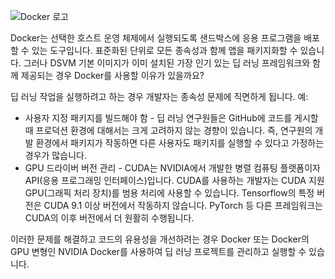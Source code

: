 ![Docker 로고](../media/3-image1.PNG)

Docker는 선택한 호스트 운영 체제에서 실행되도록 샌드박스에 응용 프로그램을 배포할 수 있는 도구입니다. 표준화된 단위로 모든 종속성과 함께 앱을 패키지화할 수 있습니다. 그러나 DSVM 기본 이미지가 이미 설치된 가장 인기 있는 딥 러닝 프레임워크와 함께 제공되는 경우 Docker를 사용할 이유가 있을까요?

딥 러닝 작업을 실행하려고 하는 경우 개발자는 종속성 문제에 직면하게 됩니다. 예: 

- 사용자 지정 패키지를 빌드해야 함 - 딥 러닝 연구원들은 GitHub에 코드를 게시할 때 프로덕션 환경에 대해서는 크게 고려하지 않는 경향이 있습니다. 즉, 연구원의 개발 환경에서 패키지가 작동하면 다른 사용자도 패키지를 실행할 수 있다고 가정하는 경우가 많습니다.
- GPU 드라이버 버전 관리 - CUDA는 NVIDIA에서 개발한 병렬 컴퓨팅 플랫폼이자 API(응용 프로그래밍 인터페이스)입니다. CUDA를 사용하는 개발자는 CUDA 지원 GPU(그래픽 처리 장치)를 범용 처리에 사용할 수 있습니다. Tensorflow의 특정 버전은 CUDA 9.1 이상 버전에서 작동하지 않습니다. PyTorch 등 다른 프레임워크는 CUDA의 이후 버전에서 더 원활히 수행됩니다.

이러한 문제를 해결하고 코드의 유용성을 개선하려는 경우 Docker 또는 Docker의 GPU 변형인 NVIDIA Docker를 사용하여 딥 러닝 프로젝트를 관리하고 실행할 수 있습니다. 

<!--Quiz 
What is CUDA? 
What versioning issues do deep learning engineers deal with? -->